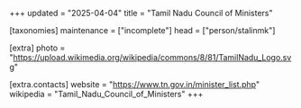 +++
updated = "2025-04-04"
title = "Tamil Nadu Council of Ministers"

[taxonomies]
maintenance = ["incomplete"]
head = ["person/stalinmk"]

[extra]
photo = "https://upload.wikimedia.org/wikipedia/commons/8/81/TamilNadu_Logo.svg"

[extra.contacts]
website = "https://www.tn.gov.in/minister_list.php"
wikipedia = "Tamil_Nadu_Council_of_Ministers"
+++